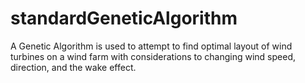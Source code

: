 # standardGeneticAlgorithm
A Genetic Algorithm is used to attempt to find optimal layout of wind turbines on a wind farm with considerations to changing wind speed, direction, and the wake effect.
